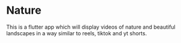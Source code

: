 # Nature
This is a flutter app which will display videos of nature and beautiful landscapes in a way similar to reels, tiktok and yt shorts.
